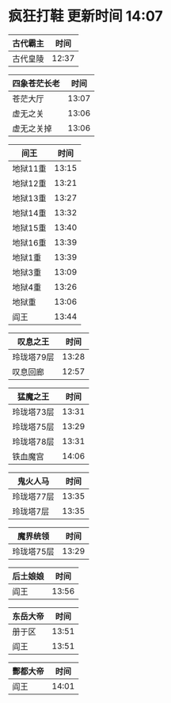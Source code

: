 # 疯狂打鞋 更新时间 14:07

| 古代霸主   | 时间    |
|--------|-------|
| 古代皇陵 | 12:37 |

| 四象苍茫长老   | 时间    |
|--------|-------|
| 苍茫大厅 | 13:07 |
| 虚无之关 | 13:06 |
| 虚无之关掉 | 13:06 |

| 间王   | 时间    |
|--------|-------|
| 地狱11重 | 13:15 |
| 地狱12重 | 13:21 |
| 地狱13重 | 13:27 |
| 地狱14重 | 13:32 |
| 地狱15重 | 13:40 |
| 地狱16重 | 13:39 |
| 地狱1重 | 13:39 |
| 地狱3重 | 13:09 |
| 地狱4重 | 13:26 |
| 地狱重 | 13:06 |
| 阎王 | 13:44 |

| 叹息之王   | 时间    |
|--------|-------|
| 玲珑塔79层 | 13:28 |
| 叹息回廊 | 12:57 |

| 猛魔之王   | 时间    |
|--------|-------|
| 玲珑塔73层 | 13:31 |
| 玲珑塔75层 | 13:29 |
| 玲珑塔78层 | 13:31 |
| 铁血魔宫 | 14:06 |

| 鬼火人马   | 时间    |
|--------|-------|
| 玲珑塔77层 | 13:35 |
| 玲珑塔7层 | 13:35 |

| 魔界统领   | 时间    |
|--------|-------|
| 玲珑塔75层 | 13:29 |

| 后土娘娘   | 时间    |
|--------|-------|
| 阎王 | 13:56 |

| 东岳大帝   | 时间    |
|--------|-------|
| 册于区 | 13:51 |
| 阎王 | 13:51 |

| 酆都大帝   | 时间    |
|--------|-------|
| 阎王 | 14:01 |